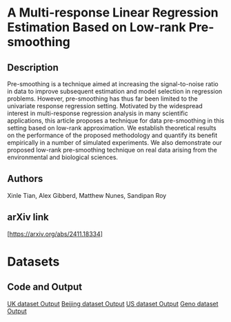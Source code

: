 # A Multi-response Linear Regression Estimation Based on Low-rank Pre-smoothing

## Description

Pre-smoothing is a technique aimed at increasing the signal-to-noise ratio in data to improve subsequent estimation and model selection in regression problems. However, pre-smoothing has thus far been limited to the univariate response regression setting. Motivated by the widespread interest in multi-response regression analysis in many scientific applications, this article proposes a technique for data pre-smoothing in this setting based on low-rank approximation. We establish theoretical results on the performance of the proposed methodology and quantify its benefit empirically in a number of simulated experiments. We also demonstrate our proposed low-rank pre-smoothing technique on real data arising from the environmental and biological sciences. 

## Authors

Xinle Tian, Alex Gibberd, Matthew Nunes, Sandipan Roy

## arXiv link
[https://arxiv.org/abs/2411.18334]

# Datasets


## Code and Output
[UK dataset Output](R/US-output.md)
[Beijing dataset Output](R/Beijing-output.md)
[US dataset Output](R/US-output.md)
[Geno dataset Output](R/Geno-output.md)
